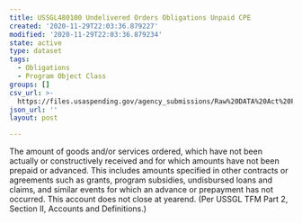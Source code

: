 ```yaml
---
title: USSGL480100 Undelivered Orders Obligations Unpaid CPE
created: '2020-11-29T22:03:36.879227'
modified: '2020-11-29T22:03:36.879234'
state: active
type: dataset
tags:
  - Obligations
  - Program Object Class
groups: []
csv_url: >-
  https://files.usaspending.gov/agency_submissions/Raw%20DATA%20Act%20Files/index.html
json_url: ''
layout: post

---
```

The amount of goods and/or services ordered, which have not been actually or constructively received and for which amounts have not been prepaid or advanced. This includes amounts specified in other contracts or agreements such as grants, program subsidies, undisbursed loans and claims, and similar events for which an advance or prepayment has not occurred. This account does not close at yearend. (Per USSGL TFM Part 2, Section II, Accounts and Definitions.) 
